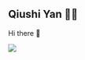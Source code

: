 
## Qiushi Yan 👨‍💻

Hi there :wave:

<img src="https://github-readme-stats.vercel.app/api?username=qiushiyan&show_icons=true&theme=blueberry" />










